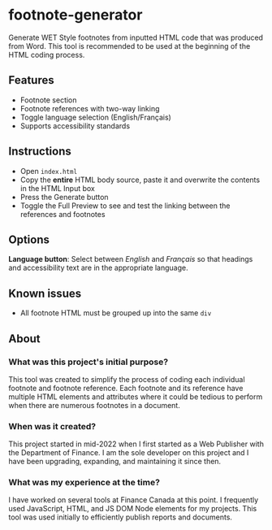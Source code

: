 # footnote-generator
Generate WET Style footnotes from inputted HTML code that was produced from Word. This tool is recommended to be used at the beginning of the HTML coding process.

## Features
* Footnote section
* Footnote references with two-way linking
* Toggle language selection (English/Français)
* Supports accessibility standards

## Instructions
* Open `index.html`
* Copy the **entire** HTML body source, paste it and overwrite the contents in the HTML Input box
* Press the Generate button
* Toggle the Full Preview to see and test the linking between the references and footnotes

## Options
**Language button**: Select between _English_ and _Français_ so that headings and accessibility text are in the appropriate language.

## Known issues
* All footnote HTML must be grouped up into the same `div`

## About
### What was this project's initial purpose?
This tool was created to simplify the process of coding each individual footnote and footnote reference. 
Each footnote and its reference have multiple HTML elements and attributes where it could be tedious to perform when there are numerous footnotes in a document.

### When was it created?
This project started in mid-2022 when I first started as a Web Publisher with the Department of Finance. I am the sole developer on this project and I have been upgrading, expanding, and maintaining it since then.

### What was my experience at the time?
I have worked on several tools at Finance Canada at this point. I frequently used JavaScript, HTML, and JS DOM Node elements for my projects. This tool was used initially to efficiently publish reports and documents.
